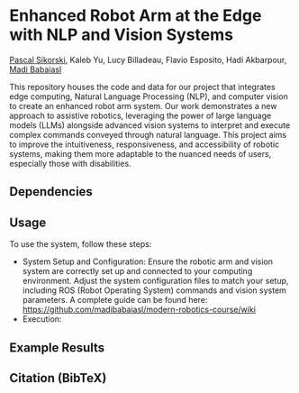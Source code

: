 # Enhanced Robot Arm at the Edge with NLP and Vision Systems

<a href="https://github.com/Paskul">Pascal Sikorski</a>, Kaleb Yu, Lucy Billadeau, Flavio Esposito, Hadi Akbarpour, <a href="https://github.com/madibabaiasl">Madi Babaiasl</a>

This repository houses the code and data for our project that integrates edge computing, Natural Language Processing (NLP), and computer vision to create an enhanced robot arm system. Our work demonstrates a new approach to assistive robotics, leveraging the power of large language models (LLMs) alongside advanced vision systems to interpret and execute complex commands conveyed through natural language. This project aims to improve the intuitiveness, responsiveness, and accessibility of robotic systems, making them more adaptable to the nuanced needs of users, especially those with disabilities.

## Dependencies 

## Usage

To use the system, follow these steps:

- System Setup and Configuration: Ensure the robotic arm and vision system are correctly set up and connected to your computing environment. Adjust the system configuration files to match your setup, including ROS (Robot Operating System) commands and vision system parameters. A complete guide can be found here: https://github.com/madibabaiasl/modern-robotics-course/wiki
- Execution: 

## Example Results 

## Citation (BibTeX)




